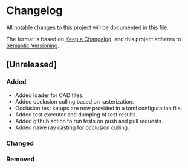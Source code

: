 # Changelog

All notable changes to this project will be documented in this file.

The format is based on [Keep a Changelog](https://keepachangelog.com/en/1.1.0/),
and this project adheres to [Semantic Versioning](https://semver.org/spec/v2.0.0.html).

## [Unreleased]

### Added
- Added loader for CAD files.
- Added occlusion culling based on rasterization.
- Occlusion test setups are now provided in a toml configuration file.
- Added test executor and dumping of test results.
- Added github action to run tests on push and pull requests.
- Added naive ray casting for occlusion culling.

### Changed


### Removed

